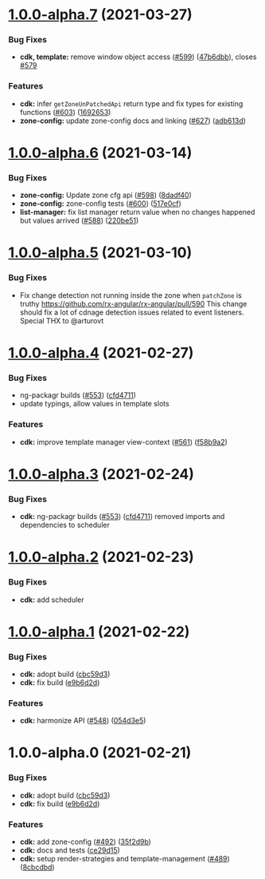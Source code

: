 # [1.0.0-alpha.7](https://github.com/rx-angular/rx-angular/compare/cdk@1.0.0-alpha.6...cdk@1.0.0-alpha.7) (2021-03-27)

### Bug Fixes

- **cdk, template:** remove window object access ([#599](https://github.com/rx-angular/rx-angular/issues/599)) ([47b6dbb](https://github.com/rx-angular/rx-angular/commit/47b6dbb66deac7b44cb7aa0f348bc45cd64541fb)), closes [#579](https://github.com/rx-angular/rx-angular/issues/579)

### Features

- **cdk:** infer `getZoneUnPatchedApi` return type and fix types for existing functions ([#603](https://github.com/rx-angular/rx-angular/issues/603)) ([1692653](https://github.com/rx-angular/rx-angular/commit/1692653c8c6cada97fb37af176ca9a41ef93e35d))
- **zone-config:** update zone-config docs and linking ([#627](https://github.com/rx-angular/rx-angular/issues/627)) ([adb613d](https://github.com/rx-angular/rx-angular/commit/adb613daed5767e184135ddd2efe48fa9522a5dd))

# [1.0.0-alpha.6](https://github.com/rx-angular/rx-angular/compare/cdk@1.0.0-alpha.4...cdk@1.0.0-alpha.6) (2021-03-14)

### Bug Fixes

- **zone-config:** Update zone cfg api ([#598](https://github.com/rx-angular/rx-angular/issues/598)) ([8dadf40](https://github.com/rx-angular/rx-angular/commit/8dadf40007c85c8794d21317a702a743100fc1c2))
- **zone-config:** zone-config tests ([#600](https://github.com/rx-angular/rx-angular/issues/600)) ([517e0cf](https://github.com/rx-angular/rx-angular/commit/517e0cf55e38e068c9127395395d1cc63b7b405b))
- **list-manager:** fix list manager return value when no changes happened but values arrived ([#588](https://github.com/rx-angular/rx-angular/issues/588)) ([220be51](https://github.com/rx-angular/rx-angular/commit/220be517d65fc70f851cc3a24bddcd28251d85dd))

# [1.0.0-alpha.5](https://github.com/rx-angular/rx-angular/compare/cdk@1.0.0-alpha.4...cdk@1.0.0-alpha.5) (2021-03-10)

### Bug Fixes

- Fix change detection not running inside the zone when `patchZone` is truthy https://github.com/rx-angular/rx-angular/pull/590
  This change should fix a lot of cdnage detection issues related to event listeners. Special THX to @arturovt

# [1.0.0-alpha.4](https://github.com/rx-angular/rx-angular/compare/cdk@1.0.0-alpha.2...cdk@1.0.0-alpha.4) (2021-02-27)

### Bug Fixes

- ng-packagr builds ([#553](https://github.com/rx-angular/rx-angular/issues/553)) ([cfd4711](https://github.com/rx-angular/rx-angular/commit/cfd47112c12bf7333e657c2f6b6e79d3d3eccda4))
- update typings, allow values in template slots

### Features

- **cdk:** improve template manager view-context ([#561](https://github.com/rx-angular/rx-angular/issues/561)) ([f58b9a2](https://github.com/rx-angular/rx-angular/commit/f58b9a2f147f3ca3cd89038a4603bd2ea0f2fe25))

# [1.0.0-alpha.3](https://github.com/rx-angular/rx-angular/compare/cdk@1.0.0-alpha.2...cdk@1.0.0-alpha.3) (2021-02-24)

### Bug Fixes

- **cdk:** ng-packagr builds ([#553](https://github.com/rx-angular/rx-angular/issues/553)) ([cfd4711](https://github.com/rx-angular/rx-angular/commit/cfd47112c12bf7333e657c2f6b6e79d3d3eccda4))
  removed imports and dependencies to scheduler

# [1.0.0-alpha.2](https://github.com/rx-angular/rx-angular/compare/cdk@1.0.0-alpha.0...cdk@1.0.0-alpha.2) (2021-02-23)

### Bug Fixes

- **cdk:** add scheduler

# [1.0.0-alpha.1](https://github.com/rx-angular/rx-angular/compare/cdk@1.0.0-alpha.0...cdk@1.0.0-alpha.1) (2021-02-22)

### Bug Fixes

- **cdk:** adopt build ([cbc59d3](https://github.com/rx-angular/rx-angular/commit/cbc59d3b05032154ef7829822a6d5fd59ce82010))
- **cdk:** fix build ([e9b6d2d](https://github.com/rx-angular/rx-angular/commit/e9b6d2d51e85d25335f6ded794450df860badaca))

### Features

- **cdk:** harmonize API ([#548](https://github.com/rx-angular/rx-angular/issues/548)) ([054d3e5](https://github.com/rx-angular/rx-angular/commit/054d3e573fc305f0b51e9f48c8dcb85554bf532f))

# 1.0.0-alpha.0 (2021-02-21)

### Bug Fixes

- **cdk:** adopt build ([cbc59d3](https://github.com/rx-angular/rx-angular/commit/cbc59d3b05032154ef7829822a6d5fd59ce82010))
- **cdk:** fix build ([e9b6d2d](https://github.com/rx-angular/rx-angular/commit/e9b6d2d51e85d25335f6ded794450df860badaca))

### Features

- **cdk:** add zone-config ([#492](https://github.com/rx-angular/rx-angular/issues/492)) ([35f2d9b](https://github.com/rx-angular/rx-angular/commit/35f2d9b703401552318f6be665f3442212e43ae1))
- **cdk:** docs and tests ([ce29d15](https://github.com/rx-angular/rx-angular/commit/ce29d15916c676b29d5159121d35605cbcc96885))
- **cdk:** setup render-strategies and template-management ([#489](https://github.com/rx-angular/rx-angular/issues/489)) ([8cbcdbd](https://github.com/rx-angular/rx-angular/commit/8cbcdbde2283327d3a6b404f564b46751f039d1b))
